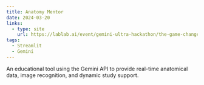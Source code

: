 ```yaml
---
title: Anatomy Mentor
date: 2024-03-20
links:
  - type: site
    url: https://lablab.ai/event/gemini-ultra-hackathon/the-game-changers/anatomy-mentor
tags:
  - Streamlit
  - Gemini
---
```


An educational tool using the Gemini API to provide real-time anatomical data, image recognition, and dynamic study support.

<!--more-->
